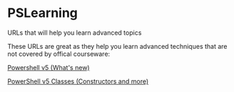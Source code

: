 # PSLearning
URLs that will help you learn advanced topics

These URLs are great as they help you learn advanced techniques that are not covered by offical courseware:

[Powershell v5 (What's new)](https://mva.microsoft.com/en-US/training-courses/whats-new-in-powershell-v5-16434?l=Oq4Os59VC_2506218965)

[PowerShell v5 Classes (Constructors and more)](https://xainey.github.io/2016/powershell-classes-and-concepts/#tostring)

